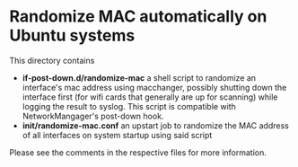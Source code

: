 # Randomize MAC automatically on Ubuntu systems

This directory contains
 * **if-post-down.d/randomize-mac** a shell script to randomize an interface's mac address using macchanger, possibly shutting down the interface first (for wifi cards that generally are up for scanning) while logging the result to syslog. This script is compatible with NetworkMangager's post-down hook.
 * **init/randomize-mac.conf** an upstart job to randomize the MAC address of all interfaces on system startup using said script

Please see the comments in the respective files for more information.
